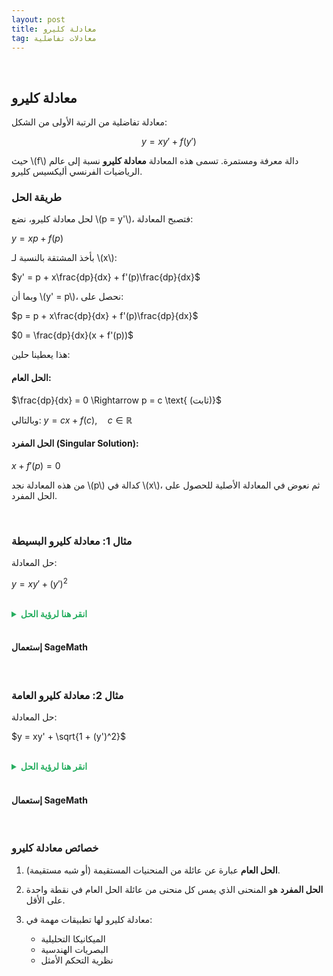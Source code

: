 ```yaml
---
layout: post
title: معادلة كليرو
tag: معادلات تفاضلية
---
```


<br>



## معادلة كليرو

معادلة تفاضلية من الرتبة الأولى من الشكل:

$$y = xy' + f(y')$$

حيث \\(f\\) دالة معرفة ومستمرة. تسمى هذه المعادلة **معادلة كليرو** نسبة إلى عالم الرياضيات الفرنسي أليكسيس كليرو.

### طريقة الحل

لحل معادلة كليرو، نضع \\(p = y'\\)، فتصبح المعادلة:

$y = xp + f(p)$

بأخذ المشتقة بالنسبة لـ \\(x\\):

$y' = p + x\frac{dp}{dx} + f'(p)\frac{dp}{dx}$

وبما أن \\(y' = p\\)، نحصل على:

$p = p + x\frac{dp}{dx} + f'(p)\frac{dp}{dx}$

$0 = \frac{dp}{dx}(x + f'(p))$

هذا يعطينا حلين:

#### الحل العام:
$\frac{dp}{dx} = 0 \Rightarrow p = c \text{ (ثابت)}$

وبالتالي:
$y = cx + f(c), \quad c \in \mathbb{R}$

#### الحل المفرد (Singular Solution):
$x + f'(p) = 0$

من هذه المعادلة نجد \\(p\\) كدالة في \\(x\\)، ثم نعوض في المعادلة الأصلية للحصول على الحل المفرد.

<br>

### مثال 1: معادلة كليرو البسيطة

حل المعادلة:

$y = xy' + (y')^2$

<br>
<details>
  <summary style="color: #27ae60; font-weight: bold;"> انقر هنا لرؤية الحل</summary>

<br>

**الخطوة 1:** تحديد الشكل

هذه معادلة كليرو حيث \\(f(p) = p^2\\)

**الخطوة 2:** الحل العام

$y = cx + c^2, \quad c \in \mathbb{R}$

هذا عبارة عن عائلة من القطع المكافئة.

**الخطوة 3:** الحل المفرد

من الشرط \\(x + f'(p) = 0\\):

$x + 2p = 0 \Rightarrow p = -\frac{x}{2}$

بالتعويض في المعادلة الأصلية:

$y = x \cdot \left(-\frac{x}{2}\right) + \left(-\frac{x}{2}\right)^2$

$y = -\frac{x^2}{2} + \frac{x^2}{4} = -\frac{x^2}{4}$

**الحل النهائي:**

- الحل العام: \\(y = cx + c^2\\)
- الحل المفرد: \\(y = -\frac{x^2}{4}\\)

</details>
<br>

#### إستعمال SageMath

<div class="sage">
  <script type="text/x-sage">
x = var("x")
y = function('y')(x)
# معادلة كليرو: y = x*y' + (y')^2
# الحل العام
c = var('c')
general_solution = c*x + c^2
print("الحل العام:")
pretty_print("y =", general_solution)

# الحل المفرد
singular_solution = -x^2/4
print("\nالحل المفرد:")
pretty_print("y =", singular_solution)

# رسم العائلة من الحلول
import matplotlib.pyplot as plt
import numpy as np

x_vals = np.linspace(-3, 3, 100)
plt.figure(figsize=(10, 6))

# رسم الحلول العامة لقيم مختلفة من c
for c_val in [-2, -1, 0, 1, 2]:
    y_vals = c_val * x_vals + c_val**2
    plt.plot(x_vals, y_vals, 'b--', alpha=0.7, label=f'c = {c_val}' if c_val == 2 else '')

# رسم الحل المفرد
y_singular = -x_vals**2/4
plt.plot(x_vals, y_singular, 'r-', linewidth=3, label='الحل المفرد')

plt.grid(True)
plt.xlabel('x')
plt.ylabel('y')
plt.title('معادلة كليرو: y = xy\' + (y\')²')
plt.legend()
plt.show()
  </script>
</div>

<br>

### مثال 2: معادلة كليرو العامة

حل المعادلة:

$y = xy' + \sqrt{1 + (y')^2}$

<br>
<details>
  <summary style="color: #27ae60; font-weight: bold;"> انقر هنا لرؤية الحل</summary>

<br>

**الخطوة 1:** تحديد الشكل

هذه معادلة كليرو حيث \\(f(p) = \sqrt{1 + p^2}\\)

**الخطوة 2:** الحل العام

$y = cx + \sqrt{1 + c^2}, \quad c \in \mathbb{R}$

هذا عبارة عن عائلة من الخطوط المستقيمة.

**الخطوة 3:** الحل المفرد

من الشرط \\(x + f'(p) = 0\\):

$f'(p) = \frac{d}{dp}\sqrt{1 + p^2} = \frac{p}{\sqrt{1 + p^2}}$

إذن:
$x + \frac{p}{\sqrt{1 + p^2}} = 0$

$\frac{p}{\sqrt{1 + p^2}} = -x$

بتربيع الطرفين:
$\frac{p^2}{1 + p^2} = x^2$

$p^2 = x^2(1 + p^2)$

$p^2(1 - x^2) = x^2$

$p^2 = \frac{x^2}{1 - x^2} \quad (|x| < 1)$

$p = \pm \frac{x}{\sqrt{1 - x^2}}$

بالتعويض في المعادلة الأصلية والتبسيط، نحصل على:

$y = \pm 1$

**الحل النهائي:**

- الحل العام: \\(y = cx + \sqrt{1 + c^2}\\)
- الحل المفرد: \\(y = \pm 1\\)

</details>
<br>

#### إستعمال SageMath

<div class="sage">
  <script type="text/x-sage">
x = var("x")
y = function('y')(x)
# معادلة كليرو: y = x*y' + sqrt(1 + (y')^2)
# الحل العام
c = var('c')
general_solution = c*x + sqrt(1 + c^2)
print("الحل العام:")
pretty_print("y =", general_solution)

# الحل المفرد
print("\nالحل المفرد:")
pretty_print("y = ±1")

# التحقق من الحل المفرد y = 1
print("\nتحقق من الحل المفرد y = 1:")
print("y' = 0")
print("الطرف الأيمن: x(0) + sqrt(1 + 0²) = sqrt(1) = 1")
print("الطرف الأيسر: y = 1")
print("✓ الحل صحيح")
  </script>
</div>

<br>

### خصائص معادلة كليرو

1. **الحل العام** عبارة عن عائلة من المنحنيات المستقيمة (أو شبه مستقيمة).

2. **الحل المفرد** هو المنحنى الذي يمس كل منحنى من عائلة الحل العام في نقطة واحدة على الأقل.

3. معادلة كليرو لها تطبيقات مهمة في:
   - الميكانيكا التحليلية
   - البصريات الهندسية  
   - نظرية التحكم الأمثل

<br>

